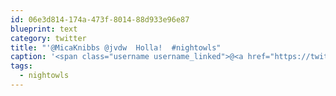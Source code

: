 ```yaml
---
id: 06e3d814-174a-473f-8014-88d933e96e87
blueprint: text
category: twitter
title: "'@MicaKnibbs @jvdw  Holla!  #nightowls"
caption: '<span class="username username_linked">@<a href="https://twitter.com/MicaKnibbs" title="Mica Knibbs">MicaKnibbs</a></span> <span class="username username_linked">@<a href="https://twitter.com/jvdw" title="John van der Woude">jvdw</a></span>  Holla!  <span class="hashtag hashtag_local">#<a href="http://tweettemp.darylchymko.ca/?tag=nightowls">nightowls</a>'
tags:
  - nightowls
---
```

